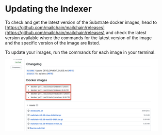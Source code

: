 # Updating the Indexer

To check and get the latest version of the Substrate docker images, head to [https://github.com/mailchain/mailchain/releases](https://github.com/mailchain/mailchain/releases) and check the latest version available where the commands for the latest version of the image and the specific version of the image are listed.

To update your images, run the commands for each image in your terminal.

![](../.gitbook/assets/image%20%282%29.png)



